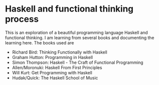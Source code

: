 # Haskell and functional thinking process

This is an exploration of a beautiful programming language Haskell and functional thinking.
I am learning from several books and documenting the learning here.
The books used are

  * Richard Bird: Thinking Functionally with Haskell
  * Graham Hutton: Programming in Haskell
  * Simon Thompson: Haskell - The Craft of Functional Programming
  * Allen/Moronuki: Haskell From First Principles
  * Will Kurt: Get Programming with Haskell
  * Hudak/Quick: The Haskell School of Music

